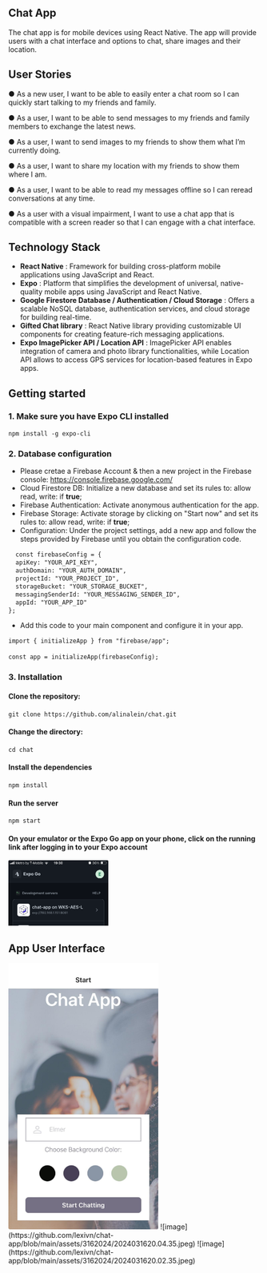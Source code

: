 ## Chat App

The chat app is for mobile devices using React Native. The app will provide users with a chat interface and options to chat, share images and their location.

## User Stories

● As a new user, I want to be able to easily enter a chat room so I can quickly start talking to my
friends and family.

● As a user, I want to be able to send messages to my friends and family members to exchange
the latest news.

● As a user, I want to send images to my friends to show them what I’m currently doing.

● As a user, I want to share my location with my friends to show them where I am.

● As a user, I want to be able to read my messages offline so I can reread conversations at any
time.

● As a user with a visual impairment, I want to use a chat app that is compatible with a screen
reader so that I can engage with a chat interface.

## Technology Stack

- **React Native** : Framework for building cross-platform mobile applications using JavaScript and React.
- **Expo** : Platform that simplifies the development of universal, native-quality mobile apps using JavaScript and React Native.
- **Google Firestore Database / Authentication / Cloud Storage** : Offers a scalable NoSQL database, authentication services, and cloud storage for building real-time.
- **Gifted Chat library** : React Native library providing customizable UI components for creating feature-rich messaging applications.
- **Expo ImagePicker API / Location API** : ImagePicker API enables integration of camera and photo library functionalities, while Location API allows to access GPS services for location-based features in Expo apps.

## Getting started

### 1. Make sure you have Expo CLI installed

```
npm install -g expo-cli
```

### 2. Database configuration

- Please cretae a Firebase Account & then a new project in the Firebase console: https://console.firebase.google.com/
- Cloud Firestore DB: Initialize a new database and set its rules to: allow read, write: if **true**;
- Firebase Authentication: Activate anonymous authentication for the app.
- Firebase Storage: Activate storage by clicking on "Start now" and set its rules to: allow read, write: if **true**;
- Configuration: Under the project settings, add a new app and follow the steps provided by Firebase until you obtain the configuration code.

```
  const firebaseConfig = {
  apiKey: "YOUR_API_KEY",
  authDomain: "YOUR_AUTH_DOMAIN",
  projectId: "YOUR_PROJECT_ID",
  storageBucket: "YOUR_STORAGE_BUCKET",
  messagingSenderId: "YOUR_MESSAGING_SENDER_ID",
  appId: "YOUR_APP_ID"
};
```

- Add this code to your main component and configure it in your app.

```
import { initializeApp } from "firebase/app";

const app = initializeApp(firebaseConfig);
```

### 3. Installation

#### Clone the repository:

```
git clone https://github.com/alinalein/chat.git
```

#### Change the directory:

```
cd chat
```

#### Install the dependencies

```
npm install
```

#### Run the server

```
npm start
```

#### On your emulator or the Expo Go app on your phone, click on the running link after logging in to your Expo account

<img width="200" alt="image" src="https://github.com/lexivn/chat-app/blob/main/assets/3162024/expo_chatApp.png">

## App User Interface

<img width="300" alt="image" src="https://github.com/lexivn/chat-app/blob/main/assets/3162024/2024031620.04.35.jpeg">
![image](https://github.com/lexivn/chat-app/blob/main/assets/3162024/2024031620.04.35.jpeg)
![image](https://github.com/lexivn/chat-app/blob/main/assets/3162024/2024031620.02.35.jpeg)
